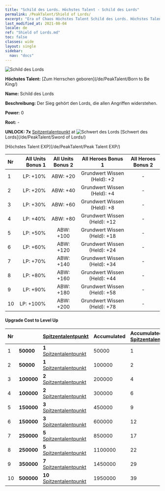 ```yaml
---
title: "Schild des Lords. Höchstes Talent - Schild des Lords"
permalink: /PeakTalent/Shield of Lords/
excerpt: "Era of Chaos Höchstes Talent Schild des Lords. Höchstes Talent Schild des Lords. Schild des Lords"
last_modified_at: 2021-08-04
locale: de
ref: "Shield of Lords.md"
toc: false
classes: wide
layout: single
sidebar:
  nav: "docs"
---
```


  ![Schild des Lords](/images/pt/talent_4302.png)

  **Höchstes Talent:** [Zum Herrschen geboren](/de/PeakTalent/Born to Be King/)

  **Name:** Schild des Lords

  **Beschreibung:** Der Sieg gehört den Lords, die allen Angriffen widerstehen.

  **Power:** 0

  **Root:** -

  **UNLOCK: 7x** [Spitzentalentpunkt](/ItemsDE/con_934/) at ![Schwert des Lords](/images/pt/talent_4301.png) [Schwert des Lords](/de/PeakTalent/Sword of Lords/)

  [Höchstes Talent EXP](/de/PeakTalent/Peak Talent EXP/)

  | Nr | All Units Bonus 1 | All Units Bonus 2 | All Heroes Bonus 1 | All Heroes Bonus 2 |
  |:---|--------------:|:-------------:|:-------------:|:-------------:|
  | 1 | LP: +10% | ABW: +20 | Grundwert Wissen (Held): +2 | - |
  | 2 | LP: +20% | ABW: +40 | Grundwert Wissen (Held): +4 | - |
  | 3 | LP: +30% | ABW: +60 | Grundwert Wissen (Held): +8 | - |
  | 4 | LP: +40% | ABW: +80 | Grundwert Wissen (Held): +12 | - |
  | 5 | LP: +50% | ABW: +100 | Grundwert Wissen (Held): +18 | - |
  | 6 | LP: +60% | ABW: +120 | Grundwert Wissen (Held): +24 | - |
  | 7 | LP: +70% | ABW: +140 | Grundwert Wissen (Held): +34 | - |
  | 8 | LP: +80% | ABW: +160 | Grundwert Wissen (Held): +44 | - |
  | 9 | LP: +90% | ABW: +180 | Grundwert Wissen (Held): +58 | - |
  | 10 | LP: +100% | ABW: +200 | Grundwert Wissen (Held): +78 | - |


#### Upgrade Cost to Level Up

  | Nr | <i class="fas fa-coins"/> | [Spitzentalentpunkt](/ItemsDE/con_934/) | Accumulated <i class="fas fa-coins"/> | Accumulated [Spitzentalentpunkt](/ItemsDE/con_934/) |
  |:---|:--------------|:-------------|:-------------|:-------------|
  | 1 | **50000** | **1** [Spitzentalentpunkt](/ItemsDE/con_934/) | 50000 | 1 |
  | 2 | **50000** | **1** [Spitzentalentpunkt](/ItemsDE/con_934/) | 100000 | 2 |
  | 3 | **100000** | **2** [Spitzentalentpunkt](/ItemsDE/con_934/) | 200000 | 4 |
  | 4 | **100000** | **2** [Spitzentalentpunkt](/ItemsDE/con_934/) | 300000 | 6 |
  | 5 | **150000** | **3** [Spitzentalentpunkt](/ItemsDE/con_934/) | 450000 | 9 |
  | 6 | **150000** | **3** [Spitzentalentpunkt](/ItemsDE/con_934/) | 600000 | 12 |
  | 7 | **250000** | **5** [Spitzentalentpunkt](/ItemsDE/con_934/) | 850000 | 17 |
  | 8 | **250000** | **5** [Spitzentalentpunkt](/ItemsDE/con_934/) | 1100000 | 22 |
  | 9 | **350000** | **7** [Spitzentalentpunkt](/ItemsDE/con_934/) | 1450000 | 29 |
  | 10 | **500000** | **10** [Spitzentalentpunkt](/ItemsDE/con_934/) | 1950000 | 39 |
